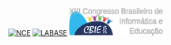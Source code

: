 [![NCE](https://labase.github.io/image/nce-logo-8.png)](http://www.nce.ufrj.br/)
[![LABASE](https://labase.github.io/image/labase-logo-8.png)](http://labase.selfip.org/)
[![CBIE](../_media/cbie24_footer_logo.png)](https://cbie.sbc.org.br/2024/jaie/)